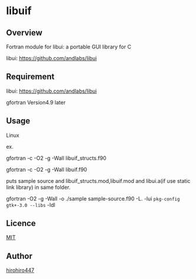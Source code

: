 # libuif

## Overview

Fortran module for libui: a portable GUI library for C

libui: https://github.com/andlabs/libui

## Requirement

libui: https://github.com/andlabs/libui

gfortran Version4.9 later

## Usage

Linux

ex.

   gfortran -c -O2 -g -Wall libuif_structs.f90

   gfortran -c -O2 -g -Wall libuif.f90

 
puts sample source and libuif_structs.mod,libuif.mod and libui.a(if use static link library) in same folder.

  gfortran -O2 -g -Wall -o ./sample sample-source.f90 -L. -lui `pkg-config gtk+-3.0 --libs` -ldl


## Licence

[MIT](https://github.com/hirohiro447/libuif/blob/master/LICENSE)

## Author

[hirohiro447](https://github.com/hirohiro447)
